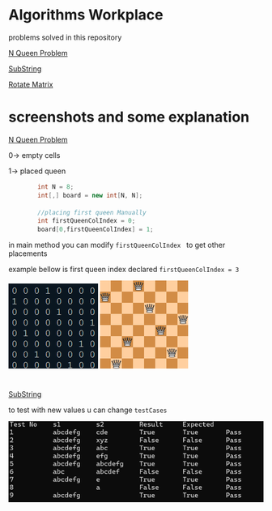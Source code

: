 
# Algorithms Workplace



problems solved in this repository

[N Queen Problem](https://github.com/l0rdyolo/AlgorithmsWorkplace/tree/main/NQueensProblem)


[SubString](https://github.com/l0rdyolo/AlgorithmsWorkplace/tree/main/SubString)


[Rotate Matrix](https://github.com/l0rdyolo/AlgorithmsWorkplace/tree/main/RotateMatrix)

  
# screenshots and some explanation




  
[N Queen Problem](https://github.com/l0rdyolo/AlgorithmsWorkplace/tree/main/NQueensProblem)

0-> empty cells

1-> placed queen 

```c#
        int N = 8;
        int[,] board = new int[N, N];

        //placing first queen Manually
        int firstQueenColIndex = 0;
        board[0,firstQueenColIndex] = 1;

```
in main method you can modify ```firstQueenColIndex ``` to get other placements

example bellow is first queen index declared ```firstQueenColIndex = 3 ```

![binary example](imgs/nqueens/binaryExample.png)
![board example](imgs/nqueens/boardExample.png) 

#

[SubString](https://github.com/l0rdyolo/AlgorithmsWorkplace/tree/main/SubString)


to test with new values u can change ```testCases``` 


![substring example](imgs/substring/substringex.png)


